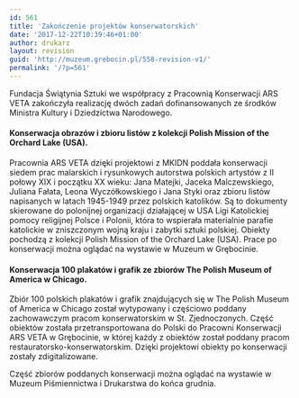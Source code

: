 ```yaml
---
id: 561
title: 'Zakończenie projektów konserwatorskich'
date: '2017-12-22T10:39:46+01:00'
author: drukarz
layout: revision
guid: 'http://muzeum.grebocin.pl/558-revision-v1/'
permalink: '/?p=561'
---
```


Fundacja Świątynia Sztuki we współpracy z Pracownią Konserwacji ARS VETA zakończyła realizację dwóch zadań dofinansowanych ze środków Ministra Kultury i Dziedzictwa Narodowego.

#### Konserwacja obrazów i zbioru listów z kolekcji Polish Mission of the Orchard Lake (USA).

Pracownia ARS VETA dzięki projektowi z MKIDN poddała konserwacji siedem prac malarskich i rysunkowych autorstwa polskich artystów z II połowy XIX i początku XX wieku: Jana Matejki, Jaceka Malczewskiego, Juliana Fałata, Leona Wyczółkowskiego i Jana Styki oraz zbioru listów napisanych w latach 1945-1949 przez polskich katolików. Są to dokumenty skierowane do polonijnej organizacji działającej w USA Ligi Katolickiej pomocy religijnej Polsce i Polonii, która to wspierała materialnie parafie katolickie w zniszczonym wojną kraju i zabytki sztuki polskiej. Obiekty pochodzą z kolekcji Polish Mission of the Orchard Lake (USA). Prace po konserwacji można oglądać na wystawie w Muzeum w Grębocinie.

#### Konserwacja 100 plakatów i grafik ze zbiorów The Polish Museum of America w Chicago.

Zbiór 100 polskich plakatów i grafik znajdujących się w The Polish Museum of America w Chicago został wytypowany i częściowo poddany zachowawczym pracom konserwatorskim w St. Zjednoczonych. Część obiektów została przetransportowana do Polski do Pracowni Konserwacji ARS VETA w Grębocinie, w której każdy z obiektów został poddany pracom restauratorsko-konserwatorskim. Dzięki projektowi obiekty po konserwacji zostały zdigitalizowane.

Część zbiorów poddanych konserwacji można oglądać na wystawie w Muzeum Piśmiennictwa i Drukarstwa do końca grudnia.